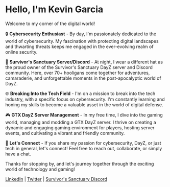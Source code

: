# Hello, I'm Kevin Garcia

Welcome to my corner of the digital world!

🔒 **Cybersecurity Enthusiast** - By day, I'm passionately dedicated to the world of cybersecurity. My fascination with protecting digital landscapes and thwarting threats keeps me engaged in the ever-evolving realm of online security.

🌄 **Survivor's Sanctuary Server/Discord** - At night, I wear a different hat as the proud owner of the Survivor's Sanctuary DayZ server and Discord community. Here, over 70+ hooligans come together for adventures, camaraderie, and unforgettable moments in the post-apocalyptic world of DayZ.

🌐 **Breaking Into the Tech Field** - I'm on a mission to break into the tech industry, with a specific focus on cybersecurity. I'm constantly learning and honing my skills to become a valuable asset in the world of digital defense.

🎮 **GTX DayZ Server Management** - In my free time, I dive into the gaming world, managing and modding a GTX DayZ server. I thrive on creating a dynamic and engaging gaming environment for players, hosting server events, and cultivating a vibrant and friendly community.

👾 **Let's Connect** - If you share my passion for cybersecurity, DayZ, or just tech in general, let's connect! Feel free to reach out, collaborate, or simply have a chat.

Thanks for stopping by, and let's journey together through the exciting world of technology and gaming!

[LinkedIn](https://www.linkedin.com/in/kevin-garcia-89273a267/) | [Twitter](https://twitter.com/KevinKGGarcia) | [Survivor's Sanctuary Discord](https://discord.gg/Xys3VptEPg)

<!---
Kev-Garcia/Kev-Garcia is a ✨ special ✨ repository because its `README.md` (this file) appears on your GitHub profile.
You can click the Preview link to take a look at your changes.
--->
